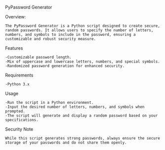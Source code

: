 PyPassword Generator

Overview:

    The PyPassword Generator is a Python script designed to create secure, random passwords. It allows users to specify the number of letters, numbers, and symbols to include in the password, ensuring a customizable and robust security measure.

Features

    -Customizable password length.
    -Mix of uppercase and lowercase letters, numbers, and special symbols.
    -Randomized password generation for enhanced security.

Requirements

    -Python 3.x

Usage

    -Run the script in a Python environment.
    -Input the desired number of letters, numbers, and symbols when prompted.
    -The script will generate and display a random password based on your specifications.

Security Note

    While this script generates strong passwords, always ensure the secure storage of your passwords and do not share them openly.
